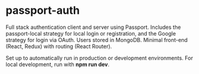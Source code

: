# passport-auth
Full stack authentication client and server using Passport. Includes the passport-local strategy for local login or registration, and the Google strategy for login via OAuth. Users stored in MongoDB. Minimal front-end (React, Redux) with routing (React Router). 

Set up to automatically run in production or development environments. For local development, run with **npm run dev**.
